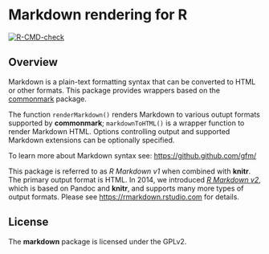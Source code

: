 # Markdown rendering for R

<!-- badges: start -->

[![R-CMD-check](https://github.com/rstudio/markdown/actions/workflows/R-CMD-check.yaml/badge.svg)](https://github.com/rstudio/markdown/actions/workflows/R-CMD-check.yaml)

<!-- badges: end -->

## Overview

Markdown is a plain-text formatting syntax that can be converted to HTML or
other formats. This package provides wrappers based on the
[commonmark](https://github.com/r-lib/commonmark) package.

The function `renderMarkdown()` renders Markdown to various outupt formats
supported by **commonmark**; `markdownToHTML()` is a wrapper function to render
Markdown HTML. Options controlling output and supported Markdown extensions can
be optionally specified.

To learn more about Markdown syntax see: <https://github.github.com/gfm/>

This package is referred to as *R Markdown v1* when combined with **knitr**. The
primary output format is HTML. In 2014, we introduced [*R Markdown
v2*](https://www.rstudio.com/blog/r-markdown-v2/), which is based on Pandoc and
**knitr**, and supports many more types of output formats. Please see
<https://rmarkdown.rstudio.com> for details.

## License

The **markdown** package is licensed under the GPLv2.
